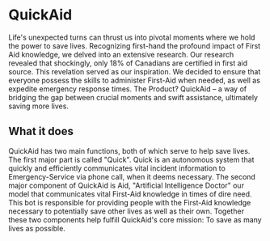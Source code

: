 # QuickAid

Life's unexpected turns can thrust us into pivotal moments where we hold the power to save lives. Recognizing first-hand the profound impact of First Aid knowledge, we delved into an extensive research. Our research revealed that shockingly, only 18% of Canadians are certified in first aid source. This revelation served as our inspiration. We decided to ensure that everyone possess the skills to administer First-Aid when needed, as well as expedite emergency response times. The Product? QuickAid – a way of bridging the gap between crucial moments and swift assistance, ultimately saving more lives.

## What it does
QuickAid has two main functions, both of which serve to help save lives. The first major part is called "Quick". Quick is an autonomous system that quickly and efficiently communicates vital incident information to Emergency-Service via phone call, when it deems necessary. The second major component of QuickAid is Aid, "Artificial Intelligence Doctor" our model that communicates vital First-Aid knowledge in times of dire need. This bot is responsible for providing people with the First-Aid knowledge necessary to potentially save other lives as well as their own. Together these two components help fulfill QuickAid's core mission: To save as many lives as possible.
